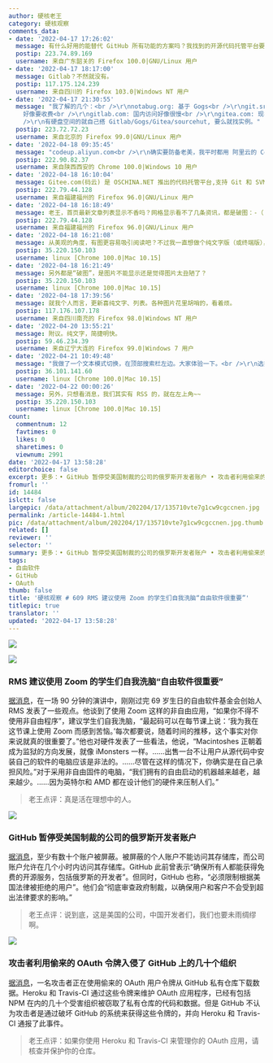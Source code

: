 ```yaml
---
author: 硬核老王
category: 硬核观察
comments_data:
- date: '2022-04-17 17:26:02'
  message: 有什么好用的能替代 GitHub 所有功能的方案吗？我找到的开源代码托管平台要么功能简单，要么难以维护或已经不维护，要么难以使用，真心求推荐。
  postip: 223.74.89.169
  username: 来自广东韶关的 Firefox 100.0|GNU/Linux 用户
- date: '2022-04-17 18:17:00'
  message: Gitlab？不然就没有。
  postip: 117.175.124.239
  username: 来自四川的 Firefox 103.0|Windows NT 用户
- date: '2022-04-17 21:30:55'
  message: "我了解的几个：<br />\r\nnotabug.org: 基于 Gogs<br />\r\ngit.sr.ht: 基于 sourcehut,
    好像要收费<br />\r\ngitlab.com: 国内访问好像很慢<br />\r\ngitea.com: 现在好像有5个仓库的限制<br />\r\n<br
    />\r\n有硬盘空间的就自己搭 Gitlab/Gogs/Gitea/sourcehut, 要么就找实例。"
  postip: 223.72.72.23
  username: 来自北京的 Firefox 99.0|GNU/Linux 用户
- date: '2022-04-18 09:35:45'
  message: "codeup.aliyun.com<br />\r\n确实要防备老美，我平时都用 阿里云的 Codeup 作为备选。"
  postip: 222.90.82.37
  username: 来自陕西西安的 Chrome 100.0|Windows 10 用户
- date: '2022-04-18 16:10:04'
  message: Gitee.com(码云) 是 OSCHINA.NET 推出的代码托管平台,支持 Git 和 SVN,提供免费的私有仓库托管。
  postip: 222.79.44.128
  username: 来自福建福州的 Firefox 96.0|GNU/Linux 用户
- date: '2022-04-18 16:18:49'
  message: 老王，首页最新文章列表显示不香吗？网格显示看不了几条资讯，都是破图：-（（ 我们只想看消息呢&nbsp;&nbsp;：-&gt;
  postip: 222.79.44.128
  username: 来自福建福州的 Firefox 96.0|GNU/Linux 用户
- date: '2022-04-18 16:21:08'
  message: 从美观的角度，有图更容易吸引阅读吧？不过我一直想做个纯文字版（或终端版），或许这个比较符合你的需要？大家发表一下看法。
  postip: 35.220.150.103
  username: linux [Chrome 100.0|Mac 10.15]
- date: '2022-04-18 16:21:49'
  message: 另外都是“破图”，是图片不能显示还是觉得图片太丑陋了？
  postip: 35.220.150.103
  username: linux [Chrome 100.0|Mac 10.15]
- date: '2022-04-18 17:39:56'
  message: 就我个人而言，更新喜纯文字、列表。各种图片花里胡哨的，看着烦。
  postip: 117.176.107.178
  username: 来自四川南充的 Firefox 98.0|Windows NT 用户
- date: '2022-04-20 13:55:21'
  message: 附议。纯文字，简捷明快。
  postip: 59.46.234.39
  username: 来自辽宁大连的 Firefox 99.0|Windows 7 用户
- date: '2022-04-21 10:49:48'
  message: "我做了一个文本模式切换，在顶部搜索栏左边。大家体验一下。<br />\r\n选择文本模式后，默认记忆该选择 90 天。<br />\r\n目前暂时在手机版还看不到。"
  postip: 36.101.141.60
  username: linux [Chrome 100.0|Mac 10.15]
- date: '2022-04-22 00:00:26'
  message: 另外，只想看消息，我们其实有 RSS 的，就在左上角~~
  postip: 35.220.150.103
  username: linux [Chrome 100.0|Mac 10.15]
count:
  commentnum: 12
  favtimes: 0
  likes: 0
  sharetimes: 0
  viewnum: 2991
date: '2022-04-17 13:58:28'
editorchoice: false
excerpt: 更多：• GitHub 暂停受美国制裁的公司的俄罗斯开发者账户 • 攻击者利用偷来的 OAuth 令牌入侵了 GitHub 上的几十个组织
fromurl: ''
id: 14484
islctt: false
largepic: /data/attachment/album/202204/17/135710vte7g1cw9cgccnen.jpg
permalink: /article-14484-1.html
pic: /data/attachment/album/202204/17/135710vte7g1cw9cgccnen.jpg.thumb.jpg
related: []
reviewer: ''
selector: ''
summary: 更多：• GitHub 暂停受美国制裁的公司的俄罗斯开发者账户 • 攻击者利用偷来的 OAuth 令牌入侵了 GitHub 上的几十个组织
tags:
- 自由软件
- GitHub
- OAuth
thumb: false
title: '硬核观察 # 609 RMS 建议使用 Zoom 的学生们自我洗脑“自由软件很重要”'
titlepic: true
translator: ''
updated: '2022-04-17 13:58:28'
---
```


![](/data/attachment/album/202204/17/135710vte7g1cw9cgccnen.jpg)


![](/data/attachment/album/202204/17/135719fq6aqqgq6sgazgk7.jpg)


### RMS 建议使用 Zoom 的学生们自我洗脑“自由软件很重要”


[据消息](https://media.libreplanet.org/u/libreplanet/m/the-state-of-the-free-software-movement/)，在一场 90 分钟的演讲中，刚刚过完 69 岁生日的自由软件基金会创始人 RMS 发表了一些观点。他谈到了使用 Zoom 这样的非自由应用，“如果你不得不使用非自由程序”，建议学生们自我洗脑，“最起码可以在每节课上说：‘我为我在这节课上使用 Zoom 而感到苦恼。’每次都要说，随着时间的推移，这个事实对你来说就真的很重要了。”他也对硬件发表了一些看法，他说，“Macintoshes 正朝着成为监狱的方向发展，就像 iMonsters 一样。……出售一台不让用户从源代码中安装自己的软件的电脑应该是非法的。……尽管在这样的情况下，你确实是在自己承担风险。”对于采用非自由固件的电脑，“我们拥有的自由启动的机器越来越老，越来越少。……因为英特尔和 AMD 都在设计他们的硬件来压制人们。”



> 
> 老王点评：真是活在理想中的人。
> 
> 
> 


![](/data/attachment/album/202204/17/135730a740e0gla9jl01cc.jpg)


### GitHub 暂停受美国制裁的公司的俄罗斯开发者账户


[据消息](https://www.bleepingcomputer.com/news/security/github-suspends-accounts-of-russian-devs-at-sanctioned-companies/)，至少有数十个账户被屏蔽。被屏蔽的个人账户不能访问其存储库，而公司账户允许在几个小时内访问其存储库。GitHub 此前曾表示“确保所有人都能获得免费的开源服务，包括俄罗斯的开发者”。但同时，GitHub 也称，“必须限制根据美国法律被拒绝的用户”。他们会“彻底审查政府制裁，以确保用户和客户不会受到超出法律要求的影响。”



> 
> 老王点评：说到底，这是美国的公司，中国开发者们，我们也要未雨绸缪啊。
> 
> 
> 


![](/data/attachment/album/202204/17/135748d070z9vdhjlvhpo0.jpg)


### 攻击者利用偷来的 OAuth 令牌入侵了 GitHub 上的几十个组织


[据消息](https://github.blog/2022-04-15-security-alert-stolen-oauth-user-tokens/)，一名攻击者正在使用偷来的 OAuth 用户令牌从 GitHub 私有仓库下载数据。Heroku 和 Travis-CI 通过这些令牌来维护 OAuth 应用程序，已经有包括 NPM 在内的几十个受害组织被窃取了私有仓库的代码和数据。但是 GitHub 不认为攻击者是通过破坏 GitHub 的系统来获得这些令牌的，并向 Heroku 和 Travis-CI 通报了此事件。



> 
> 老王点评：如果你使用 Heroku 和 Travis-CI 来管理你的 OAuth 应用，请核查并保护你的仓库。
> 
> 
>